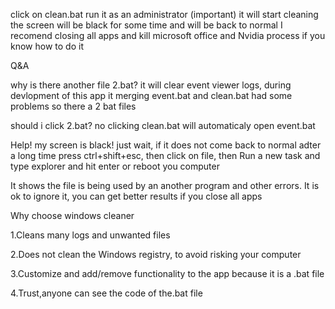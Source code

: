 click on clean.bat
run it as an administrator (important)
it will start cleaning
the screen will be black for some time and will be back to normal
I recomend closing all apps and kill microsoft office and Nvidia process if you know how to do it


Q&A

why is there another file 2.bat?
it will clear event viewer logs, during devlopment of this app it merging event.bat and clean.bat had some problems so there a 2 bat files

should i click 2.bat?
no clicking clean.bat will automaticaly open event.bat

Help! my screen is black!
just wait, if it does not come back to normal adter a long time press ctrl+shift+esc, then click on file, then Run a new task and type explorer and hit enter or reboot you computer

It shows the file is being used by an another program and other errors.
It is ok to ignore it, you can get better results if you close all apps

Why choose windows cleaner

1.Cleans many logs and unwanted files

2.Does not clean the Windows registry, to avoid risking your computer

3.Customize and add/remove functionality to the app because it is a .bat file

4.Trust,anyone can see the code of the.bat file
